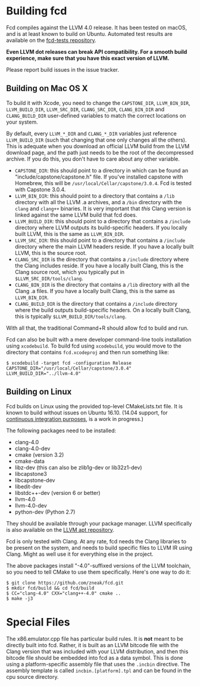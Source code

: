 # Building fcd

Fcd compiles against the LLVM 4.0 release. It has been tested on macOS, and is at least known to build on Ubuntu. Automated test results are available on the [fcd-tests repository][2].

**Even LLVM dot releases can break API compatibility. For a smooth build experience, make sure that you have this exact version of LLVM.**

Please report build issues in the issue tracker.

## Building on Mac OS X

To build it with Xcode, you need to change the `CAPSTONE_DIR`, `LLVM_BIN_DIR`, `LLVM_BUILD_DIR`, `LLVM_SRC_DIR`, `CLANG_SRC_DIR`, `CLANG_BIN_DIR` and `CLANG_BUILD_DIR` user-defined variables to match the correct locations on your system.

By default, every `LLVM_*_DIR` and `CLANG_*_DIR` variables just reference `LLVM_BUILD_DIR` (such that changing that one only changes all the others). This is adequate when you download an official LLVM build from the LLVM download page, and the path just needs to be the root of the decompressed archive. If you do this, you don't have to care about any other variable.

* `CAPSTONE_DIR`: this should point to a directory in which can be found an "include/capstone/capstone.h" file. If you've installed capstone with Homebrew, this will be `/usr/local/Cellar/capstone/3.0.4`. Fcd is tested with Capstone 3.0.4.
* `LLVM_BIN_DIR`: this should point to a directory that contains a `/lib` directory with all the LLVM .a archives, and a `/bin` directory with the `clang` and `clang++` binaries. It is very important that *this* Clang version is linked against the same LLVM build that fcd does.
* `LLVM_BUILD_DIR`: this should point to a directory that contains a `/include` directory where LLVM outputs its build-specific headers. If you locally built LLVM, this is the same as `LLVM_BIN_DIR`.
* `LLVM_SRC_DIR`: this should point to a directory that contains a `/include` directory where the main LLVM headers reside. If you have a locally built LLVM, this is the source root.
* `CLANG_SRC_DIR` is the directory that contains a `/include` directory where the Clang includes reside. If you have a locally built Clang, this is the Clang source root, which you typically put in `$LLVM_SRC_DIR/tools/clang`.
* `CLANG_BIN_DIR` is the directory that contains a `/lib` directory with all the Clang .a files. If you have a locally built Clang, this is the same as `LLVM_BIN_DIR`.
* `CLANG_BUILD_DIR` is the directory that contains a `/include` directory where the build outputs build-specific headers. On a locally built Clang, this is typically `$LLVM_BUILD_DIR/tools/clang`.

With all that, the traditional Command+R should allow fcd to build and run.

Fcd can also be built with a mere developer command-line tools installation using `xcodebuild`. To build fcd using `xcodebuild`, you would move to the directory that contains `fcd.xcodeproj` and then run something like:

    $ xcodebuild -target fcd -configuration Release CAPSTONE_DIR="/usr/local/Cellar/capstone/3.0.4" LLVM_BUILD_DIR="../llvm-4.0"

## Building on Linux

Fcd builds on Linux using the provided top-level CMakeLists.txt file. It is known to build without issues on Ubuntu 16.10. (14.04 support, for [continuous integration purposes][3], is a work in progress.)

The following packages need to be installed:

* clang-4.0
* clang-4.0-dev
* cmake (version 3.2)
* cmake-data
* libz-dev (this can also be zlib1g-dev or lib32z1-dev)
* libcapstone3
* libcapstone-dev
* libedit-dev
* libstdc++-dev (version 6 or better)
* llvm-4.0
* llvm-4.0-dev
* python-dev (Python 2.7)

They should be available through your package manager. LLVM specifically is also available on the [LLVM apt repository][4].

Fcd is only tested with Clang. At any rate, fcd needs the Clang libraries to be present on the system, and needs to build specific files to LLVM IR using Clang. Might as well use it for everything else in the project.

The above packages install "-4.0"-suffixed versions of the LLVM toolchain, so you need to tell CMake to use them specifically. Here's one way to do it:

```
$ git clone https://github.com/zneak/fcd.git
$ mkdir fcd/build && cd fcd/build
$ CC="clang-4.0" CXX="clang++-4.0" cmake ..
$ make -j3
```

# Special Files

The x86.emulator.cpp file has particular build rules. It is **not** meant to be directly built into fcd. Rather, it is built as an LLVM bitcode file with the Clang version that was included with your LLVM distribution, and then this bitcode file should be embedded into fcd as a data symbol. This is done using a platform-specific assembly file that uses the `.incbin` directive. The assembly template is called `incbin.[platform].tpl` and can be found in the cpu source directory.

  [1]: https://github.com/zneak/fcd/releases
  [2]: https://github.com/zneak/fcd-tests
  [3]: https://github.com/travis-ci/travis-ci/issues/5821
  [4]: http://apt.llvm.org/
